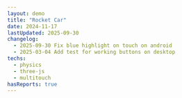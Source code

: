 ```yaml
---
layout: demo
title: "Rocket Car"
date: 2024-11-17
lastUpdated: 2025-09-30
changelog:
  - 2025-09-30 Fix blue highlight on touch on android
  - 2025-03-04 Add test for working buttons on desktop
techs:
  - physics
  - three-js
  - multitouch
hasReports: true
---
```



